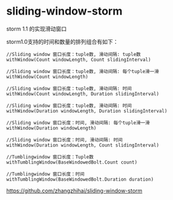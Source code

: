 # sliding-window-storm
storm 1.1 的实现滑动窗口

storm1.0支持的时间和数量的排列组合有如下：
```
//Sliding window 窗口长度：tuple数, 滑动间隔: tuple数
withWindow(Count windowLength, Count slidingInterval)

//Sliding window 窗口长度：tuple数, 滑动间隔: 每个tuple滑一滑
withWindow(Count windowLength)

//Sliding window 窗口长度：tuple数, 滑动间隔: 时间
withWindow(Count windowLength, Duration slidingInterval)

//Sliding window 窗口长度：tuple数, 滑动间隔: 时间
withWindow(Duration windowLength, Duration slidingInterval)

//Sliding window 窗口长度：时间, 滑动间隔: 每个tuple滑一滑
withWindow(Duration windowLength)

//Sliding window 窗口长度：时间, 滑动间隔: 时间
withWindow(Duration windowLength, Count slidingInterval)

//Tumblingwindow 窗口长度：Tuple数
withTumblingWindow(BaseWindowedBolt.Count count)

//Tumblingwindow 窗口长度：时间
withTumblingWindow(BaseWindowedBolt.Duration duration)
```
https://github.com/zhangzhihai/sliding-window-storm